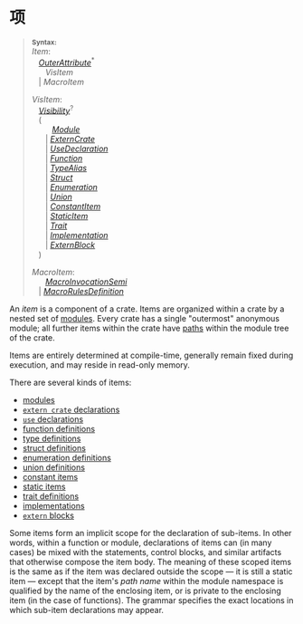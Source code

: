 # 项

> **<sup>Syntax:<sup>**\
> _Item_:\
> &nbsp;&nbsp; [_OuterAttribute_]<sup>\*</sup>\
> &nbsp;&nbsp; &nbsp;&nbsp; _VisItem_\
> &nbsp;&nbsp; | _MacroItem_
>
> _VisItem_:\
> &nbsp;&nbsp; [_Visibility_]<sup>?</sup>\
> &nbsp;&nbsp; (\
> &nbsp;&nbsp; &nbsp;&nbsp; &nbsp;&nbsp;  [_Module_]\
> &nbsp;&nbsp; &nbsp;&nbsp; | [_ExternCrate_]\
> &nbsp;&nbsp; &nbsp;&nbsp; | [_UseDeclaration_]\
> &nbsp;&nbsp; &nbsp;&nbsp; | [_Function_]\
> &nbsp;&nbsp; &nbsp;&nbsp; | [_TypeAlias_]\
> &nbsp;&nbsp; &nbsp;&nbsp; | [_Struct_]\
> &nbsp;&nbsp; &nbsp;&nbsp; | [_Enumeration_]\
> &nbsp;&nbsp; &nbsp;&nbsp; | [_Union_]\
> &nbsp;&nbsp; &nbsp;&nbsp; | [_ConstantItem_]\
> &nbsp;&nbsp; &nbsp;&nbsp; | [_StaticItem_]\
> &nbsp;&nbsp; &nbsp;&nbsp; | [_Trait_]\
> &nbsp;&nbsp; &nbsp;&nbsp; | [_Implementation_]\
> &nbsp;&nbsp; &nbsp;&nbsp; | [_ExternBlock_]\
> &nbsp;&nbsp; )
>
> _MacroItem_:\
> &nbsp;&nbsp; &nbsp;&nbsp; [_MacroInvocationSemi_]\
> &nbsp;&nbsp; | [_MacroRulesDefinition_]

An _item_ is a component of a crate. Items are organized within a crate by a
nested set of [modules]. Every crate has a single "outermost" anonymous module;
all further items within the crate have [paths] within the module tree of the
crate.

Items are entirely determined at compile-time, generally remain fixed during
execution, and may reside in read-only memory.

There are several kinds of items:

* [modules]
* [`extern crate` declarations]
* [`use` declarations]
* [function definitions]
* [type definitions]
* [struct definitions]
* [enumeration definitions]
* [union definitions]
* [constant items]
* [static items]
* [trait definitions]
* [implementations]
* [`extern` blocks]

Some items form an implicit scope for the declaration of sub-items. In other
words, within a function or module, declarations of items can (in many cases)
be mixed with the statements, control blocks, and similar artifacts that
otherwise compose the item body. The meaning of these scoped items is the same
as if the item was declared outside the scope &mdash; it is still a static item
&mdash; except that the item's *path name* within the module namespace is
qualified by the name of the enclosing item, or is private to the enclosing
item (in the case of functions). The grammar specifies the exact locations in
which sub-item declarations may appear.

[_ConstantItem_]: items/constant-items.html
[_Enumeration_]: items/enumerations.html
[_ExternBlock_]: items/external-blocks.html
[_ExternCrate_]: items/extern-crates.html
[_Function_]: items/functions.html
[_Implementation_]: items/implementations.html
[_MacroInvocationSemi_]: macros.html#macro-invocation
[_MacroRulesDefinition_]: macros-by-example.html
[_Module_]: items/modules.html
[_OuterAttribute_]: attributes.html
[_StaticItem_]: items/static-items.html
[_Struct_]: items/structs.html
[_Trait_]: items/traits.html
[_TypeAlias_]: items/type-aliases.html
[_Union_]: items/unions.html
[_UseDeclaration_]: items/use-declarations.html
[_Visibility_]: visibility-and-privacy.html
[`extern crate` declarations]: items/extern-crates.html
[`extern` blocks]: items/external-blocks.html
[`use` declarations]: items/use-declarations.html
[constant items]: items/constant-items.html
[enumeration definitions]: items/enumerations.html
[function definitions]: items/functions.html
[implementations]: items/implementations.html
[modules]: items/modules.html
[paths]: paths.html
[static items]: items/static-items.html
[struct definitions]: items/structs.html
[trait definitions]: items/traits.html
[type definitions]: items/type-aliases.html
[union definitions]: items/unions.html
